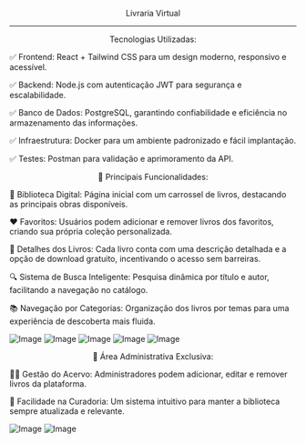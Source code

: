 <span align="center">

Livraria Virtual

</span>

-----------------------------------------------------

<p align="center">
 Tecnologias Utilizadas:
</p>
<p>✅ Frontend: React + Tailwind CSS para um design moderno, responsivo e acessível.</p>
<p>✅ Backend: Node.js com autenticação JWT para segurança e escalabilidade.</p>
<p>✅ Banco de Dados: PostgreSQL, garantindo confiabilidade e eficiência no armazenamento das informações.</p>
<p>✅ Infraestrutura: Docker para um ambiente padronizado e fácil implantação.</p>
<p>✅ Testes: Postman para validação e aprimoramento da API.</p>
<p align="center">
🔹 Principais Funcionalidades:
</p>
<p>📖 Biblioteca Digital: Página inicial com um carrossel de livros, destacando as principais obras disponíveis.</p>
<p>❤️ Favoritos: Usuários podem adicionar e remover livros dos favoritos, criando sua própria coleção personalizada.</p>
<p>📑 Detalhes dos Livros: Cada livro conta com uma descrição detalhada e a opção de download gratuito, incentivando o acesso sem barreiras.</p>
<p>🔍 Sistema de Busca Inteligente: Pesquisa dinâmica por título e autor, facilitando a navegação no catálogo.</p>
<p>📚 Navegação por Categorias: Organização dos livros por temas para uma experiência de descoberta mais fluida.</p>

![Image](https://github.com/user-attachments/assets/da6da159-1805-4202-93d5-57fc305c6d0f)
![Image](https://github.com/user-attachments/assets/93aa60e8-8b96-43a1-9e0f-2a977c521a52)
![Image](https://github.com/user-attachments/assets/be00b01e-a5ea-4a4b-a372-4eb87363f504)
![Image](https://github.com/user-attachments/assets/f493aa41-51af-4ee7-98f0-394798d60514)
![Image](https://github.com/user-attachments/assets/35938dbc-7777-4b73-9723-45b1f5bbb7d3)

<p align="center">
🔐 Área Administrativa Exclusiva:
</p>
<p>👨‍💼 Gestão do Acervo: Administradores podem adicionar, editar e remover livros da plataforma.</p>
<p>📌 Facilidade na Curadoria: Um sistema intuitivo para manter a biblioteca sempre atualizada e relevante.</p>

![Image](https://github.com/user-attachments/assets/d3cd20ff-e415-48d1-a4d0-d4325af2e014)
![Image](https://github.com/user-attachments/assets/e4567ac6-9b12-4fab-aebf-ee725f76ce55)
